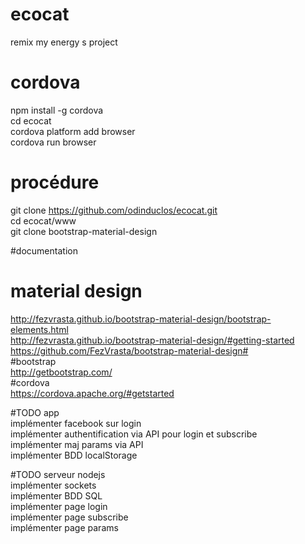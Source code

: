 # ecocat  
remix my energy s project  

# cordova  
npm install -g cordova  
cd ecocat  
cordova platform add browser  
cordova run browser  

# procédure  
git clone https://github.com/odinduclos/ecocat.git  
cd ecocat/www  
git clone bootstrap-material-design  

#documentation  
  # material design  
  http://fezvrasta.github.io/bootstrap-material-design/bootstrap-elements.html  
  http://fezvrasta.github.io/bootstrap-material-design/#getting-started  
  https://github.com/FezVrasta/bootstrap-material-design#  
  #bootstrap  
  http://getbootstrap.com/  
  #cordova  
  https://cordova.apache.org/#getstarted  

#TODO app  
implémenter facebook sur login  
implémenter authentification via API pour login et subscribe  
implémenter maj params via API  
implémenter BDD localStorage  

#TODO serveur nodejs  
implémenter sockets  
implémenter BDD SQL  
implémenter page login  
implémenter page subscribe  
implémenter page params  
